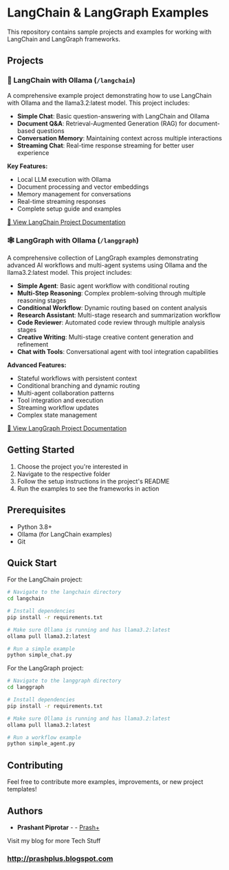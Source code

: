 # LangChain & LangGraph Examples

This repository contains sample projects and examples for working with LangChain and LangGraph frameworks.

## Projects

### 🦜 LangChain with Ollama (`/langchain`)

A comprehensive example project demonstrating how to use LangChain with Ollama and the llama3.2:latest model. This project includes:

- **Simple Chat**: Basic question-answering with LangChain and Ollama
- **Document Q&A**: Retrieval-Augmented Generation (RAG) for document-based questions
- **Conversation Memory**: Maintaining context across multiple interactions
- **Streaming Chat**: Real-time response streaming for better user experience

**Key Features:**
- Local LLM execution with Ollama
- Document processing and vector embeddings
- Memory management for conversations
- Real-time streaming responses
- Complete setup guide and examples

[📖 View LangChain Project Documentation](./langchain/README.md)

### 🕸️ LangGraph with Ollama (`/langgraph`)

A comprehensive collection of LangGraph examples demonstrating advanced AI workflows and multi-agent systems using Ollama and the llama3.2:latest model. This project includes:

- **Simple Agent**: Basic agent workflow with conditional routing
- **Multi-Step Reasoning**: Complex problem-solving through multiple reasoning stages
- **Conditional Workflow**: Dynamic routing based on content analysis
- **Research Assistant**: Multi-stage research and summarization workflow
- **Code Reviewer**: Automated code review through multiple analysis stages
- **Creative Writing**: Multi-stage creative content generation and refinement
- **Chat with Tools**: Conversational agent with tool integration capabilities

**Advanced Features:**
- Stateful workflows with persistent context
- Conditional branching and dynamic routing
- Multi-agent collaboration patterns
- Tool integration and execution
- Streaming workflow updates
- Complex state management

[📖 View LangGraph Project Documentation](./langgraph/README.md)

## Getting Started

1. Choose the project you're interested in
2. Navigate to the respective folder
3. Follow the setup instructions in the project's README
4. Run the examples to see the frameworks in action

## Prerequisites

- Python 3.8+
- Ollama (for LangChain examples)
- Git

## Quick Start

For the LangChain project:

```bash
# Navigate to the langchain directory
cd langchain

# Install dependencies
pip install -r requirements.txt

# Make sure Ollama is running and has llama3.2:latest
ollama pull llama3.2:latest

# Run a simple example
python simple_chat.py
```

For the LangGraph project:

```bash
# Navigate to the langgraph directory
cd langgraph

# Install dependencies
pip install -r requirements.txt

# Make sure Ollama is running and has llama3.2:latest
ollama pull llama3.2:latest

# Run a workflow example
python simple_agent.py
```

## Contributing

Feel free to contribute more examples, improvements, or new project templates!

## Authors

* **Prashant Piprotar** - - [Prash+](https://github.com/prashplus)

Visit my blog for more Tech Stuff
### http://prashplus.blogspot.com
